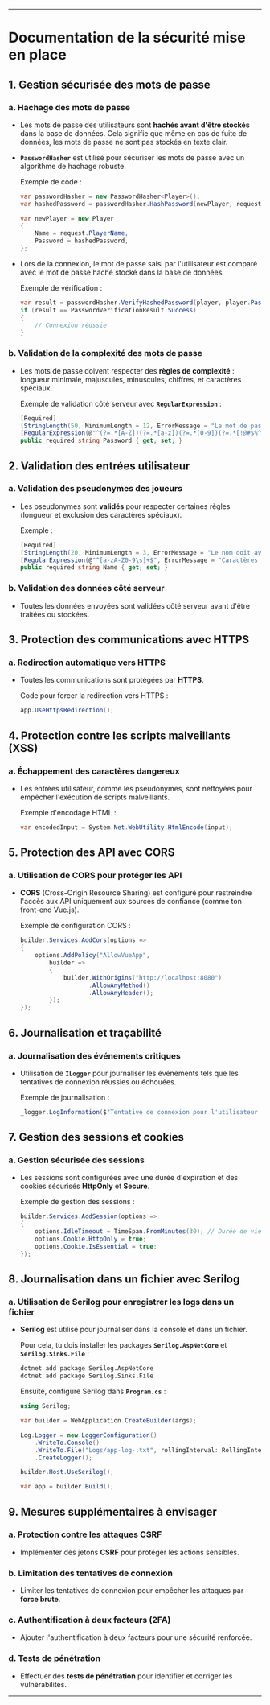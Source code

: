 
---

# Documentation de la sécurité mise en place

## 1. **Gestion sécurisée des mots de passe**

### a. Hachage des mots de passe
- Les mots de passe des utilisateurs sont **hachés avant d'être stockés** dans la base de données. Cela signifie que même en cas de fuite de données, les mots de passe ne sont pas stockés en texte clair.
- **`PasswordHasher`** est utilisé pour sécuriser les mots de passe avec un algorithme de hachage robuste.

  Exemple de code :
  ```csharp
  var passwordHasher = new PasswordHasher<Player>();
  var hashedPassword = passwordHasher.HashPassword(newPlayer, request.Password);

  var newPlayer = new Player
  {
      Name = request.PlayerName,
      Password = hashedPassword,
  };
  ```

- Lors de la connexion, le mot de passe saisi par l'utilisateur est comparé avec le mot de passe haché stocké dans la base de données.

  Exemple de vérification :
  ```csharp
  var result = passwordHasher.VerifyHashedPassword(player, player.Password, loginRequest.Password);
  if (result == PasswordVerificationResult.Success)
  {
      // Connexion réussie
  }
  ```

### b. Validation de la complexité des mots de passe
- Les mots de passe doivent respecter des **règles de complexité** : longueur minimale, majuscules, minuscules, chiffres, et caractères spéciaux.
  
  Exemple de validation côté serveur avec **`RegularExpression`** :
  ```csharp
  [Required]
  [StringLength(50, MinimumLength = 12, ErrorMessage = "Le mot de passe doit contenir entre 12 et 50 caractères.")]
  [RegularExpression(@"^(?=.*[A-Z])(?=.*[a-z])(?=.*[0-9])(?=.*[!@#$%^&*]).+$", ErrorMessage = "Le mot de passe doit contenir une majuscule, une minuscule, un chiffre et un caractère spécial.")]
  public required string Password { get; set; }
  ```

## 2. **Validation des entrées utilisateur**

### a. Validation des pseudonymes des joueurs
- Les pseudonymes sont **validés** pour respecter certaines règles (longueur et exclusion des caractères spéciaux).
  
  Exemple :
  ```csharp
  [Required]
  [StringLength(20, MinimumLength = 3, ErrorMessage = "Le nom doit avoir entre 3 et 20 caractères.")]
  [RegularExpression(@"^[a-zA-Z0-9\s]+$", ErrorMessage = "Caractères spéciaux non autorisés.")]
  public required string Name { get; set; }
  ```

### b. Validation des données côté serveur
- Toutes les données envoyées sont validées côté serveur avant d'être traitées ou stockées.

## 3. **Protection des communications avec HTTPS**

### a. Redirection automatique vers HTTPS
- Toutes les communications sont protégées par **HTTPS**.
  
  Code pour forcer la redirection vers HTTPS :
  ```csharp
  app.UseHttpsRedirection();
  ```

## 4. **Protection contre les scripts malveillants (XSS)**

### a. Échappement des caractères dangereux
- Les entrées utilisateur, comme les pseudonymes, sont nettoyées pour empêcher l'exécution de scripts malveillants.

  Exemple d'encodage HTML :
  ```csharp
  var encodedInput = System.Net.WebUtility.HtmlEncode(input);
  ```

## 5. **Protection des API avec CORS**

### a. Utilisation de CORS pour protéger les API
- **CORS** (Cross-Origin Resource Sharing) est configuré pour restreindre l'accès aux API uniquement aux sources de confiance (comme ton front-end Vue.js).

  Exemple de configuration CORS :
  ```csharp
  builder.Services.AddCors(options =>
  {
      options.AddPolicy("AllowVueApp",
          builder =>
          {
              builder.WithOrigins("http://localhost:8080")
                     .AllowAnyMethod()
                     .AllowAnyHeader();
          });
  });
  ```

## 6. **Journalisation et traçabilité**

### a. Journalisation des événements critiques
- Utilisation de **`ILogger`** pour journaliser les événements tels que les tentatives de connexion réussies ou échouées.

  Exemple de journalisation :
  ```csharp
  _logger.LogInformation($"Tentative de connexion pour l'utilisateur : {username}");
  ```

## 7. **Gestion des sessions et cookies**

### a. Gestion sécurisée des sessions
- Les sessions sont configurées avec une durée d'expiration et des cookies sécurisés **HttpOnly** et **Secure**.

  Exemple de gestion des sessions :
  ```csharp
  builder.Services.AddSession(options =>
  {
      options.IdleTimeout = TimeSpan.FromMinutes(30); // Durée de vie de la session
      options.Cookie.HttpOnly = true;
      options.Cookie.IsEssential = true;
  });
  ```

## 8. **Journalisation dans un fichier avec Serilog**

### a. Utilisation de Serilog pour enregistrer les logs dans un fichier
- **Serilog** est utilisé pour journaliser dans la console et dans un fichier.
  
  Pour cela, tu dois installer les packages **`Serilog.AspNetCore`** et **`Serilog.Sinks.File`** :
  
  ```bash
  dotnet add package Serilog.AspNetCore
  dotnet add package Serilog.Sinks.File
  ```

  Ensuite, configure Serilog dans **`Program.cs`** :
  
  ```csharp
  using Serilog;

  var builder = WebApplication.CreateBuilder(args);

  Log.Logger = new LoggerConfiguration()
      .WriteTo.Console()
      .WriteTo.File("Logs/app-log-.txt", rollingInterval: RollingInterval.Day)
      .CreateLogger();

  builder.Host.UseSerilog();

  var app = builder.Build();
  ```

## 9. **Mesures supplémentaires à envisager**

### a. Protection contre les attaques CSRF
- Implémenter des jetons **CSRF** pour protéger les actions sensibles.

### b. Limitation des tentatives de connexion
- Limiter les tentatives de connexion pour empêcher les attaques par **force brute**.

### c. Authentification à deux facteurs (2FA)
- Ajouter l'authentification à deux facteurs pour une sécurité renforcée.

### d. Tests de pénétration
- Effectuer des **tests de pénétration** pour identifier et corriger les vulnérabilités.

---